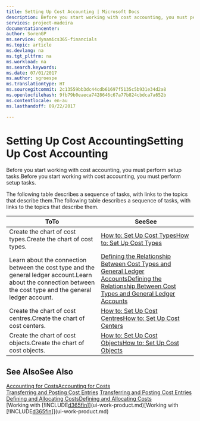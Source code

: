 ```yaml
---
title: Setting Up Cost Accounting | Microsoft Docs
description: Before you start working with cost accounting, you must perform setup tasks.
services: project-madeira
documentationcenter: 
author: SorenGP
ms.service: dynamics365-financials
ms.topic: article
ms.devlang: na
ms.tgt_pltfrm: na
ms.workload: na
ms.search.keywords: 
ms.date: 07/01/2017
ms.author: sgroespe
ms.translationtype: HT
ms.sourcegitcommit: 2c13559bb3dc44cdb61697f5135c5b931e34d2a8
ms.openlocfilehash: 9fb79b0eaeca7428646c67a77b824cbdca7a652b
ms.contentlocale: en-au
ms.lasthandoff: 09/22/2017

---
```

# <a name="setting-up-cost-accounting"></a><span data-ttu-id="d462b-103">Setting Up Cost Accounting</span><span class="sxs-lookup"><span data-stu-id="d462b-103">Setting Up Cost Accounting</span></span>
<span data-ttu-id="d462b-104">Before you start working with cost accounting, you must perform setup tasks.</span><span class="sxs-lookup"><span data-stu-id="d462b-104">Before you start working with cost accounting, you must perform setup tasks.</span></span>  

 <span data-ttu-id="d462b-105">The following table describes a sequence of tasks, with links to the topics that describe them.</span><span class="sxs-lookup"><span data-stu-id="d462b-105">The following table describes a sequence of tasks, with links to the topics that describe them.</span></span>

|<span data-ttu-id="d462b-106">To</span><span class="sxs-lookup"><span data-stu-id="d462b-106">To</span></span>|<span data-ttu-id="d462b-107">See</span><span class="sxs-lookup"><span data-stu-id="d462b-107">See</span></span>|  
|--------|---------|  
|<span data-ttu-id="d462b-108">Create the chart of cost types.</span><span class="sxs-lookup"><span data-stu-id="d462b-108">Create the chart of cost types.</span></span>|[<span data-ttu-id="d462b-109">How to: Set Up Cost Types</span><span class="sxs-lookup"><span data-stu-id="d462b-109">How to: Set Up Cost Types</span></span>](finance-how-to-set-up-cost-types.md)|  
|<span data-ttu-id="d462b-110">Learn about the connection between the cost type and the general ledger account.</span><span class="sxs-lookup"><span data-stu-id="d462b-110">Learn about the connection between the cost type and the general ledger account.</span></span>|[<span data-ttu-id="d462b-111">Defining the Relationship Between Cost Types and General Ledger Accounts</span><span class="sxs-lookup"><span data-stu-id="d462b-111">Defining the Relationship Between Cost Types and General Ledger Accounts</span></span>](finance-defining-the-relationship-between-cost-types-and-general-ledger-accounts.md)|  
|<span data-ttu-id="d462b-112">Create the chart of cost centres.</span><span class="sxs-lookup"><span data-stu-id="d462b-112">Create the chart of cost centers.</span></span>|[<span data-ttu-id="d462b-113">How to: Set Up Cost Centres</span><span class="sxs-lookup"><span data-stu-id="d462b-113">How to: Set Up Cost Centers</span></span>](finance-how-to-set-up-cost-centers.md)|  
|<span data-ttu-id="d462b-114">Create the chart of cost objects.</span><span class="sxs-lookup"><span data-stu-id="d462b-114">Create the chart of cost objects.</span></span>|[<span data-ttu-id="d462b-115">How to: Set Up Cost Objects</span><span class="sxs-lookup"><span data-stu-id="d462b-115">How to: Set Up Cost Objects</span></span>](finance-how-to-set-up-cost-objects.md)|  

## <a name="see-also"></a><span data-ttu-id="d462b-116">See Also</span><span class="sxs-lookup"><span data-stu-id="d462b-116">See Also</span></span>  
[<span data-ttu-id="d462b-117">Accounting for Costs</span><span class="sxs-lookup"><span data-stu-id="d462b-117">Accounting for Costs</span></span>](finance-manage-cost-accounting.md)  
<span data-ttu-id="d462b-118">[Transferring and Posting Cost Entries](finance-transfer-and-post-cost-entries.md) </span><span class="sxs-lookup"><span data-stu-id="d462b-118">[Transferring and Posting Cost Entries](finance-transfer-and-post-cost-entries.md) </span></span>  
[<span data-ttu-id="d462b-119">Defining and Allocating Costs</span><span class="sxs-lookup"><span data-stu-id="d462b-119">Defining and Allocating Costs</span></span>](finance-define-and-allocate-costs.md)  
<span data-ttu-id="d462b-120">[Working with [!INCLUDE[d365fin](includes/d365fin_md.md)]](ui-work-product.md)</span><span class="sxs-lookup"><span data-stu-id="d462b-120">[Working with [!INCLUDE[d365fin](includes/d365fin_md.md)]](ui-work-product.md)</span></span>

